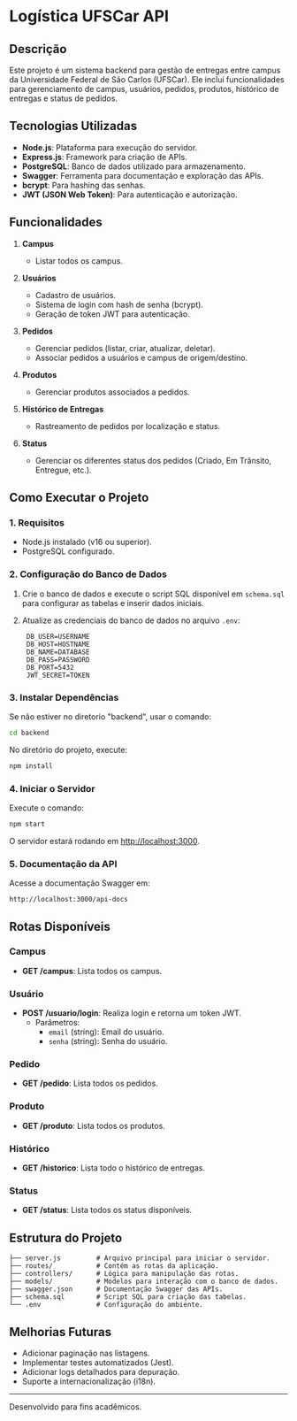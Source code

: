 # Logística UFSCar API

## Descrição
Este projeto é um sistema backend para gestão de entregas entre campus da Universidade Federal de São Carlos (UFSCar). Ele inclui funcionalidades para gerenciamento de campus, usuários, pedidos, produtos, histórico de entregas e status de pedidos.

## Tecnologias Utilizadas
- **Node.js**: Plataforma para execução do servidor.
- **Express.js**: Framework para criação de APIs.
- **PostgreSQL**: Banco de dados utilizado para armazenamento.
- **Swagger**: Ferramenta para documentação e exploração das APIs.
- **bcrypt**: Para hashing das senhas.
- **JWT (JSON Web Token)**: Para autenticação e autorização.

## Funcionalidades
1. **Campus**
   - Listar todos os campus.

2. **Usuários**
   - Cadastro de usuários.
   - Sistema de login com hash de senha (bcrypt).
   - Geração de token JWT para autenticação.

3. **Pedidos**
   - Gerenciar pedidos (listar, criar, atualizar, deletar).
   - Associar pedidos a usuários e campus de origem/destino.

4. **Produtos**
   - Gerenciar produtos associados a pedidos.

5. **Histórico de Entregas**
   - Rastreamento de pedidos por localização e status.

6. **Status**
   - Gerenciar os diferentes status dos pedidos (Criado, Em Trânsito, Entregue, etc.).

## Como Executar o Projeto

### 1. Requisitos
- Node.js instalado (v16 ou superior).
- PostgreSQL configurado.

### 2. Configuração do Banco de Dados

1. Crie o banco de dados e execute o script SQL disponível em `schema.sql` para configurar as tabelas e inserir dados iniciais.

2. Atualize as credenciais do banco de dados no arquivo `.env`:
   ```env
    DB_USER=USERNAME
    DB_HOST=HOSTNAME
    DB_NAME=DATABASE
    DB_PASS=PASSWORD
    DB_PORT=5432
    JWT_SECRET=TOKEN
   ```

### 3. Instalar Dependências

Se não estiver no diretorio "backend", usar o comando:
```bash
cd backend
```

No diretório do projeto, execute:
```bash
npm install
```

### 4. Iniciar o Servidor

Execute o comando:
```bash
npm start
```

O servidor estará rodando em [http://localhost:3000](http://localhost:3000).

### 5. Documentação da API

Acesse a documentação Swagger em:
```
http://localhost:3000/api-docs
```

## Rotas Disponíveis

### Campus
- **GET /campus**: Lista todos os campus.

### Usuário
- **POST /usuario/login**: Realiza login e retorna um token JWT.
  - Parâmetros:
    - `email` (string): Email do usuário.
    - `senha` (string): Senha do usuário.

### Pedido
- **GET /pedido**: Lista todos os pedidos.

### Produto
- **GET /produto**: Lista todos os produtos.

### Histórico
- **GET /historico**: Lista todo o histórico de entregas.

### Status
- **GET /status**: Lista todos os status disponíveis.

## Estrutura do Projeto
```
├── server.js         # Arquivo principal para iniciar o servidor.
├── routes/           # Contém as rotas da aplicação.
├── controllers/      # Lógica para manipulação das rotas.
├── models/           # Modelos para interação com o banco de dados.
├── swagger.json      # Documentação Swagger das APIs.
├── schema.sql        # Script SQL para criação das tabelas.
└── .env              # Configuração do ambiente.
```

## Melhorias Futuras
- Adicionar paginação nas listagens.
- Implementar testes automatizados (Jest).
- Adicionar logs detalhados para depuração.
- Suporte a internacionalização (i18n).

---

Desenvolvido para fins acadêmicos.

